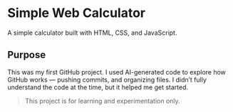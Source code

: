 # Simple Web Calculator

A simple calculator built with HTML, CSS, and JavaScript.

## Purpose

This was my first GitHub project. I used AI-generated code to explore how GitHub works — pushing commits, and organizing files. I didn’t fully understand the code at the time, but it helped me get started.

> This project is for learning and experimentation only.
